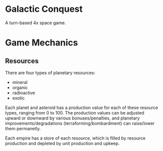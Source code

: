 # Galactic Conquest

A turn-based 4x space game.

# Game Mechanics

## Resources

There are four types of planetary resources:
- mineral
- organic
- radioactive
- exotic

Each planet and asteroid has a production value for each of these resource types, ranging from 0 to 100.
The production values can be adjusted upward or downward by various bonuses/penalties, and planetary improvements/degradations (terraforming/bombardment) can raise/lower them permanetly.

Each empire has a store of each resource, which is filled by resource production and depleted by unit production and upkeep.
